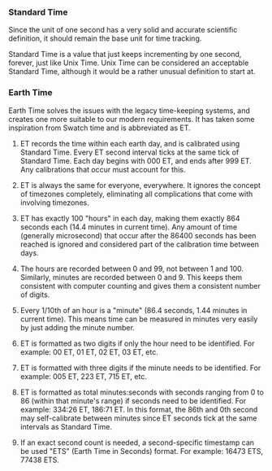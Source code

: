 
### Standard Time
Since the unit of one second has a very solid and accurate scientific definition, it should remain the base unit for time tracking.

Standard Time is a value that just keeps incrementing by one second, forever, just like Unix Time. Unix Time can be considered an acceptable Standard Time, although it would be a rather unusual definition to start at.

### Earth Time
Earth Time solves the issues with the legacy time-keeping systems, and creates one more suitable to our modern requirements. It has taken some inspiration from Swatch time and is abbreviated as ET.

1. ET records the time within each earth day, and is calibrated using Standard Time. Every ET second interval ticks at the same tick of Standard Time. Each day begins with 000 ET, and ends after 999 ET. Any calibrations that occur must account for this.

2. ET is always the same for everyone, everywhere. It ignores the concept of timezones completely, eliminating all complications that come with involving timezones.

3. ET has exactly 100 "hours" in each day, making them exactly 864 seconds each (14.4 minutes in current time). Any amount of time (generally microsecond) that occur after the 86400 seconds has been reached is ignored and considered part of the calibration time between days.

4. The hours are recorded between 0 and 99, not between 1 and 100. Similarly, minutes are recorded between 0 and 9. This keeps them consistent with computer counting and gives them a consistent number of digits.

5. Every 1/10th of an hour is a "minute" (86.4 seconds, 1.44 minutes in current time). This means time can be measured in minutes very easily by just adding the minute number.

6. ET is formatted as two digits if only the hour need to be identified. For example: 00 ET, 01 ET, 02 ET, 03 ET, etc.

7. ET is formatted with three digits if the minute needs to be identified. For example: 005 ET, 223 ET, 715 ET, etc.

8. ET is formatted as total minutes:seconds with seconds ranging from 0 to 86 (within that minute's range) if seconds need to be identified. For example: 334:26 ET, 186:71 ET. In this format, the 86th and 0th second may self-calibrate between minutes since ET seconds tick at the same intervals as Standard Time.

9. If an exact second count is needed, a second-specific timestamp can be used "ETS" (Earth Time in Seconds) format. For example: 16473 ETS, 77438 ETS.
